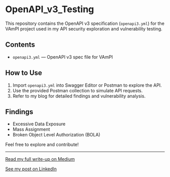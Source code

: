 # OpenAPI_v3_Testing
This repository contains the OpenAPI v3 specification (`openapi3.yml`) for the VAmPI project used in my API security exploration and vulnerability testing.

## Contents
- `openapi3.yml` — OpenAPI v3 spec file for VAmPI

## How to Use
1. Import `openapi3.yml` into Swagger Editor or Postman to explore the API.
2. Use the provided Postman collection to simulate API requests.
3. Refer to my blog for detailed findings and vulnerability analysis.

## Findings
- Excessive Data Exposure
- Mass Assignment
- Broken Object Level Authorization (BOLA)

Feel free to explore and contribute!

---

[Read my full write-up on Medium](https://medium.com/@kivutingatha/exploring-api-security-identifying-api-vulnerabilities-in-the-vampi-openapi-v3-specification-b452e40e9537)


[See my post on LinkedIn](https://www.linkedin.com/posts/rachael-kivuti-575056226_rachael-kivuti-week-1-report-activity-7335549259200524289-QjF0?utm_source=share&utm_medium=member_desktop&rcm=ACoAADiaoKkBiel7L7tbzqDeY7EcgaMJKzrUQ9g)



